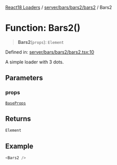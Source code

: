 [React18 Loaders](../modules.md) / [server/bars/bars2/bars2](../modules/server_bars_bars2_bars2.md) / Bars2

# Function: Bars2()

> **Bars2**(`props`): `Element`

Defined in: [server/bars/bars2/bars2.tsx:10](https://github.com/react18-tools/turborepo-template/blob/4ddbc8f1bc17ba0b17cf827b4dbb508da704727f/lib/src/server/bars/bars2/bars2.tsx#L10)

A simple loader with 3 dots.

## Parameters

### props

[`BaseProps`](../interfaces/server_common_base_base.BaseProps.md)

## Returns

`Element`

## Example

```ts
<Bars2 />
```
